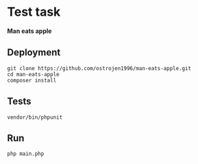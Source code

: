 # Test task

**Man eats apple**

## Deployment
    git clone https://github.com/ostrojen1996/man-eats-apple.git
    cd man-eats-apple
    composer install

## Tests

    vendor/bin/phpunit

## Run

    php main.php
